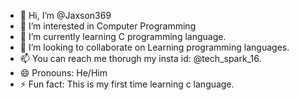 - 👋 Hi, I’m @Jaxson369
- 👀 I’m interested in Computer Programming
- 🌱 I’m currently learning C programming language.
- 💞️ I’m looking to collaborate on Learning programming languages.
- 📫 You can reach me thorugh my insta id: @tech_spark_16.
- 😄 Pronouns: He/Him
- ⚡ Fun fact: This is my first time learning c language.

<!---
Jaxson369/Jaxson369 is a ✨ special ✨ repository because its `README.md` (this file) appears on your GitHub profile.
You can click the Preview link to take a look at your changes.
--->
